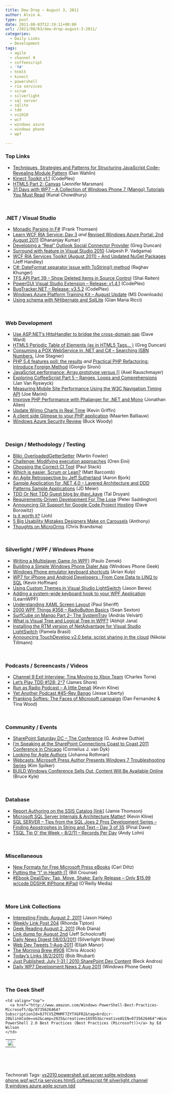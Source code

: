```yaml
---
title: Dew Drop – August 3, 2011
author: Alvin A.
type: post
date: 2011-08-03T12:19:11+00:00
url: /2011/08/03/dew-drop-august-3-2011/
categories:
  - Daily Links
  - Development
tags:
  - agile
  - channel 9
  - coffeescript
  - 'f#'
  - html5
  - kinect
  - powershell
  - ria services
  - scrum
  - silverlight
  - sql server
  - sqlite
  - tdd
  - vs2010
  - wcf
  - windows azure
  - windows phone
  - wpf

---
```

### <a name="top"></a>Top Links

  * [Techniques, Strategies and Patterns for Structuring JavaScript Code–Revealing Module Pattern][1] (Dan Wahlin)
  * <a href="http://kinecttoolkit.codeplex.com/releases/view/71078" target="_blank">Kinect Toolkit v1.1</a> (CodePlex)
  * [HTML5 Part 2: Canvas][2] (Jennifer Marsman)
  * [31 Days with WP7 &#8211; A Collection of Windows Phone 7 (Mango) Tutorials You Must Read][3] (Kunal Chowdhury)

&#160;

### <a name="dotnet"></a>.NET / Visual Studio

  * [Monadic Parsing in F#][4] (Frank Thomsen)
  * [Learn WCF RIA Service: Day 3][5] _and_ [Revised Windows Azure Portal: 2nd August 2011][6] (Dhananjay Kumar)
  * [Developing a “Real” Outlook Social Connector Provider][7] (Greg Duncan)
  * [Surround with feature in Visual Studio 2010][8] (Jalpesh P. Vadgama)
  * [WCF RIA Services Toolkit (August 2011) &#8211; And Updated NuGet Packages][9] (Jeff Handley)
  * [C#: DateFormat separator issue with ToString() method][10] (Raghav Khunger)
  * [TFS API Part 39 – Show Deleted Items in Source Control][11] (Shai Raiten)
  * <a href="http://powerguivsx.codeplex.com/releases/view/71073" target="_blank">PowerGUI Visual Studio Extension &#8211; Release: v1.4.1</a> (CodePlex)
  * <a href="http://btnet.codeplex.com/releases/view/71051" target="_blank">BugTracker.NET &#8211; Release: v3.5.2</a> (CodePlex)
  * [Windows Azure Platform Training Kit &#8211; August Update][12] (MS Downloads)
  * [Using schema with NHibernate and SqlLite][13] (Gian Maria Ricci)

&#160;

### <a name="web"></a>Web Development

  * [Use ASP.NET’s HttpHandler to bridge the cross-domain gap][14] (Dave Ward)
  * [HTML5 Periodic Table of Elements (as in HTML5 Tags… )][15] (Greg Duncan)
  * [Consuming a POX WebService in .NET and C# – Searching ISBN Numbers.][16] (Joe Stagner)
  * [PHP 5.4 features poll: the results][17] _and_ [Practical PHP Refactoring: Introduce Foreign Method][18] (Giorgio Sironi)
  * [JavaScript performance: Array.prototype versus []][19] (Axel Rauschmayer)
  * [Exploring CoffeeScript Part 5 – Ranges, Loops and Comprehensions][20] (Jan Van Ryswyck)
  * [Measuring Mobile Site Performance Using the W3C Navigation Timing API][21] (Joe Marini)
  * [Improve PHP Performance with Phalanger for .NET and Mono][22] (Jonathan Allen)
  * [Update Wijmo Charts in Real Time][23] (Kevin Griffin)
  * [A client side Glimpse to your PHP application][24] (Maarten Balliauw)
  * [Windows Azure Security Review][25] (Buck Woody)

&#160;

### <a name="design"></a>Design / Methodology / Testing

  * [Bliki: OverloadedGetterSetter][26] (Martin Fowler)
  * [Challenge: Modifying execution approaches][27] (Oren Eini)
  * [Choosing the Correct CI Tool][28] (Paul Stack)
  * <a href="http://blog.risingtideharbor.com/2011/08/which-is-easier-scrum-or-lean.html" target="_blank">Which is easier, Scrum or Lean?</a> (Matt Barcomb)
  * [An Agile Retrospective by Jeff Sutherland][29] (Aaron Bjork)
  * [Sample Application for .NET 4.0 &#8211; Layered Architecture and DDD Patterns Sample Applications][30] (JD Meier)
  * [TDD Or Not TDD Guest blog by @avi_kaye][31] (Tal Druyan)
  * [Requirements-Driven Development For The Lose][32] (Peter Saddington)
  * <a href="http://googlecode.blogspot.com/2011/08/announcing-git-support-for-google-code.html" target="_blank">Announcing Git Support for Google Code Project Hosting</a> (Dave Borowitz)
  * [Is it worth it?][33] (Joh)
  * [5 Big Usability Mistakes Designers Make on Carousels][34] (Anthony)
  * [Thoughts on MicroOrms][35] (Chris Brandsma)

&#160;

### <a name="silverlight"></a>Silverlight / WPF / Windows Phone

  * [Writing a Multiplayer Game (in WPF)][36] (Paulo Zemek)
  * [Building a Simple Windows Phone Dialer App][37] (Windows Phone Geek)
  * [Windows Phone emulator keyboard shortcuts][38] (Arian Kulp)
  * [WP7 for iPhone and Android Developers : From Core Data to LINQ to SQL][39] (Kevin Hoffman)
  * [Using Custom Themes in Visual Studio LightSwitch][40] (Jason Beres)
  * [Adding a system-wide keyboard hook to your WPF Application][41] (LearnWPF)
  * [Understanding XAML Screen Layout][42] (Paul Sheriff)
  * <a href="http://wpf.2000things.com/2011/08/03/356-radiobutton-basics/" target="_blank">2000 WPF Things #356 – RadioButton Basics</a> (Sean Sexton)
  * [SurfCube on Mango Part 2– The SystemTray][43] (András Velvárt)
  * [What is Visual Tree and Logical Tree in WPF?][44] (Abhijit Jana)
  * [Installing the RTM version of NetAdvantage for Visual Studio LightSwitch][45] (Pamela Brasil)
  * [Announcing TouchDevelop v2.0 beta: script sharing in the cloud][46] (Nikolai Tillmann)

&#160;

### <a name="podcasts"></a>Podcasts / Screencasts / Videos

  * [Channel 9 Exit Interview: Tina Moving to Xbox Team][47] (Charles Torre)
  * [Let&#8217;s Play TDD #128: 2^7][48] (James Shore)
  * [Run as Radio Podcast – A little Denali][49] (Kevin Kline)
  * [Yet Another Podcast #45–Rey Bango][50] (Jesse Liberty)
  * [Pranking Softies: The Faces of Microsoft campaign][51] (Dan Fernandez & Tina Wood)

&#160;

### <a name="events"></a>Community / Events

  * [SharePoint Saturday DC &#8211; The Conference][52] (G. Andrew Duthie)
  * [I’m Speaking at the SharePoint Connections Coast to Coast 2011 Conference in Chicago][53] (Cornelius J. van Dyk)
  * <a href="http://www.jrothman.com/blog/mpd/2011/08/looking-for-agile-authors.html" target="_blank">Looking for Agile Authors</a> (Johanna Rothman)
  * [Webcasts: Microsoft Press Author Presents Windows 7 Troubleshooting Series][54] (Kim Spilker)
  * [BUILD Windows Conference Sells Out, Content Will Be Available Online][55] (Bruce Kyle)

&#160;

### <a name="db"></a>Database

  * [Report Authoring on the SSIS Catalog [link]][56] (Jamie Thomson)
  * [Microsoft SQL Server Internals & Architecture Matter!][57] (Kevin Kline)
  * [SQL SERVER – Tips from the SQL Joes 2 Pros Development Series – Finding Apostrophes in String and Text – Day 3 of 35][58] (Pinal Dave)
  * [TSQL Tip O’ the Week – 8/2/11 – Records Per Day][59] (Andy Lohn)

&#160;

### <a name="misc"></a>Miscellaneous

  * [New Formats for Free Microsoft Press eBooks][60] (Carl Diltz)
  * [Putting the “I” in Health IT][61] (Bill Crounse)
  * [#Ebook Deal/Day: Tap, Move, Shake: Early Release &#8211; Only $15.99 w/code DDSHK #iPhone #iPad][62] (O&#8217;Reilly Media)

&#160;

### <a name="links"></a>More Link Collections

  * [Interesting Finds: August 2, 2011][63] (Jason Haley)
  * [Weekly Link Post 204][64] (Rhonda Tipton)
  * [Geek Reading August 2, 2011][65] (Rob Diana)
  * [Link dump for August 2nd][66] (Jeff Schoolcraft)
  * [Daily News Digest 08/03/2011][67] (Silverlight Show)
  * <a href="http://webdevtweets.blogspot.com/2011/08/1-aug-2011.html" target="_blank">Web Dev Tweets 1-Aug-2011</a> (Elijah Manor)
  * [The Morning Brew #908][68] (Chris Alcock)
  * [Today&#8217;s Links (8/2/2011)][69] (Bob Rhubart)
  * <a href="http://blogs.msdn.com/b/sharepointdev/archive/2011/08/02/just-published-july-1-15-2010-sharepoint-dev-content.aspx" target="_blank">Just Published: July 1-31 | 2010 SharePoint Dev Content</a> (Beck Andros)
  * [Daily WP7 Development News 2 Aug 2011][70] (Windows Phone Geek)

&#160;

### <a name="shelf"></a>The Geek Shelf

<table border="0" cellspacing="0" cellpadding="0">
  <tr>
    <td>
      <img data-recalc-dims="1" decoding="async" src="https://i0.wp.com/ecx.images-amazon.com/images/I/51HbK0l43SL._SL160_.jpg?w=660" />
    </td>
    
    <td valign="top">
      <a href="http://www.amazon.com/Windows-PowerShell-Best-Practices-Microsoft/dp/0735626464?SubscriptionId=0JTCV5ZMHMF7ZYTXGFR2&tag=brdicr-20&linkCode=xm2&camp=2025&creative=165953&creativeASIN=0735626464">Windows PowerShell 2.0 Best Practices (Best Practices (Microsoft))</a> by Ed Wilson
    </td>
  </tr>
</table>

&#160;

<div style="padding-bottom: 0px; margin: 0px; padding-left: 0px; padding-right: 0px; display: inline; float: none; padding-top: 0px" id="scid:C16BAC14-9A3D-4c50-9394-FBFEF7A93539:958961a0-4569-4a74-927a-0d8c07396641" class="wlWriterEditableSmartContent">
  <!--dotnetkickit-->
</div>

&#160;

<div style="padding-bottom: 0px; margin: 0px; padding-left: 0px; padding-right: 0px; display: inline; float: none; padding-top: 0px" id="scid:0767317B-992E-4b12-91E0-4F059A8CECA8:3a8ebbbb-ca9f-4e42-a14e-2c5f20d6a842" class="wlWriterEditableSmartContent">
  Technorati Tags: <a href="http://technorati.com/tags/vs2010" rel="tag">vs2010</a>,<a href="http://technorati.com/tags/powershell" rel="tag">powershell</a>,<a href="http://technorati.com/tags/sql+server" rel="tag">sql server</a>,<a href="http://technorati.com/tags/sqlite" rel="tag">sqlite</a>,<a href="http://technorati.com/tags/windows+phone" rel="tag">windows phone</a>,<a href="http://technorati.com/tags/wpf" rel="tag">wpf</a>,<a href="http://technorati.com/tags/wcf" rel="tag">wcf</a>,<a href="http://technorati.com/tags/ria+services" rel="tag">ria services</a>,<a href="http://technorati.com/tags/html5" rel="tag">html5</a>,<a href="http://technorati.com/tags/coffeescript" rel="tag">coffeescript</a>,<a href="http://technorati.com/tags/f%23" rel="tag">f#</a>,<a href="http://technorati.com/tags/silverlight" rel="tag">silverlight</a>,<a href="http://technorati.com/tags/channel+9" rel="tag">channel 9</a>,<a href="http://technorati.com/tags/windows+azure" rel="tag">windows azure</a>,<a href="http://technorati.com/tags/agile" rel="tag">agile</a>,<a href="http://technorati.com/tags/scrum" rel="tag">scrum</a>,<a href="http://technorati.com/tags/tdd" rel="tag">tdd</a>
</div>

 [1]: http://weblogs.asp.net/dwahlin/archive/2011/08/02/techniques-strategies-and-patterns-for-structuring-javascript-code-revealing-module-pattern.aspx
 [2]: http://feedproxy.google.com/~r/JenniferMarsman/~3/3sdPBMCHO6U/html5-part-2-canvas.aspx
 [3]: http://mobile.dzone.com/news/31-days-wp7-collection-windows
 [4]: http://www.codeproject.com/KB/recipes/monadic_parsing_fsharp.aspx
 [5]: http://debugmode.net/2011/08/02/learn-wcf-ria-service-day-3/
 [6]: http://debugmode.net/2011/08/02/revised-windows-azure-portal-2nd-august-2011/
 [7]: http://coolthingoftheday.blogspot.com/2011/08/developing-real-outlook-social.html
 [8]: http://feedproxy.google.com/~r/blogspot/DotNetJalps/~3/GLZXMxXSBR0/surround-with-feature-in-visual-studio.html
 [9]: http://feeds.jeffhandley.com/~r/JeffHandley/~3/f28ym4qBGTs/ToolkitAugust2011.aspx
 [10]: http://www.codeasp.net/blogs/raghav_khunger/microsoft-net/1825/c-dateformat-separator-issue-with-tostring-method
 [11]: http://feedproxy.google.com/~r/ShaiRaiten/~3/oRA-OwvTteI/tfs-api-part-39-show-deleted-items-in-source-control.aspx
 [12]: http://feedproxy.google.com/~r/MicrosoftDownloadCenter/~3/bYb7Cy0SRoM/details.aspx
 [13]: http://feedproxy.google.com/~r/AlkampferEng/~3/PWRylDOJWSw/
 [14]: http://feedproxy.google.com/~r/Encosia/~3/YdLACsHJ79k/
 [15]: http://coolthingoftheday.blogspot.com/2011/08/html5-periodic-table-of-elements-as-in.html
 [16]: http://feedproxy.google.com/~r/MSJoe/~3/E9t3UIsQyDE/
 [17]: http://feeds.dzone.com/~r/zones/css/~3/PikCjNHtKVw/php-54-features-poll-results
 [18]: http://feeds.dzone.com/~r/zones/css/~3/9OOXewScLFQ/practical-php-refactoring-3
 [19]: http://feeds.dzone.com/~r/zones/css/~3/tctAb3ViPkw/javascript-performance
 [20]: http://feedproxy.google.com/~r/ElegantCode/~3/0hx9ytJ7alM/
 [21]: http://windowsteamblog.com/windows_phone/b/wpdev/archive/2011/08/02/measuring-mobile-site-performance-using-the-w3c-navigation-timing-api.aspx
 [22]: http://www.infoq.com/news/2011/08/Phalanger-Performance
 [23]: http://our.componentone.com/2011/08/02/update-wijmo-charts-in-real-time/
 [24]: http://blog.maartenballiauw.be/post.aspx?id=e79de58a-b851-4a82-9a97-369d3bd2de02
 [25]: http://blogs.msdn.com/b/buckwoody/archive/2011/08/02/windows-azure-security-review.aspx
 [26]: http://martinfowler.com/bliki/OverloadedGetterSetter.html
 [27]: http://feedproxy.google.com/~r/AyendeRahien/~3/o3aFCCpC1Xs/challenge-modifying-execution-approaches
 [28]: http://paulstack.co.uk/blog/post.aspx?id=1ca77840-0e13-41af-b053-ad7b86226713
 [29]: http://blogs.msdn.com/b/aaronbjork/archive/2011/08/02/an-agile-retrospective-by-jeff-sutherland.aspx
 [30]: http://feedproxy.google.com/~r/jmeier/~3/FeK9wil__f4/sample-application-for-net-4-0-layered-architecture-and-ddd-patterns-sample-applications.aspx
 [31]: http://www.taldruyan.com/2011/08/tdd-or-not-tdd-guest-blog-by-avikaye.html
 [32]: http://feedproxy.google.com/~r/agilescout/~3/hf7M1li41Xw/
 [33]: http://sharp-gamedev.blogspot.com/2011/08/is-it-worth-it.html
 [34]: http://feedproxy.google.com/~r/uxmovement/~3/pMD36m7lMSs/
 [35]: http://feedproxy.google.com/~r/ElegantCode/~3/M-bsvw_LsnY/
 [36]: http://www.codeproject.com/KB/WPF/RemoteGameSample.aspx
 [37]: http://www.windowsphonegeek.com/articles/Building-a-Simple-Windows-Phone-Dialer-App
 [38]: http://feedproxy.google.com/~r/ArianKulp/~3/aKMjeu5tf7Y/windows-phone-emulator-keyboard-shortcuts
 [39]: http://www.silverlightshow.net/items/WP7-for-iPhone-and-Android-Developers-From-Core-Data-to-LINQ-to-SQL.aspx
 [40]: http://blogs.infragistics.com/blogs/jason_beres/archive/2011/08/02/using-custom-themes-in-visual-studio-lightswitch.aspx
 [41]: http://learnwpf.com/post/2011/08/03/Adding-a-system-wide-keyboard-hook-to-your-WPF-Application.aspx
 [42]: http://feedproxy.google.com/~r/PaulSheriffsOuterCircleBlog/~3/ggDX3qPu21Y/understanding-xaml.aspx
 [43]: http://dotneteers.net/blogs/vbandi/archive/2011/08/02/surfcube-on-mango-part-2-the-systemtray.aspx
 [44]: http://dailydotnettips.com/2011/08/03/what-is-visual-tree-and-logical-tree-in-wpf/
 [45]: http://blogs.infragistics.com/blogs/engineering/archive/2011/08/02/installing-the-rtm-version-of-netadvantage-for-visual-studio-lightswitch.aspx
 [46]: http://blogs.msdn.com/b/nikolait/archive/2011/08/02/announcing-touchdevelop-v2-0-beta-script-sharing-in-the-cloud.aspx
 [47]: http://channel9.msdn.com/posts/Channel-9-Exit-Interview-Tina-Moving-to-Xbox-Team
 [48]: http://jamesshore.com/Blog/Lets-Play/Episode-128.html
 [49]: http://feedproxy.google.com/~r/sqlserverpedia/~3/Zq2SOFLrZVk/
 [50]: http://feedproxy.google.com/~r/JesseLiberty-SilverlightGeek/~3/CMnPK9mGkXw/
 [51]: http://channel9.msdn.com/Blogs/Tina/Pranking-Softies-The-Faces-of-Microsoft-campaign
 [52]: http://feeds.devhammer.net/~r/devhammer/~3/i-F0loYqiEA/sharepoint-saturday-dc---the-conference
 [53]: http://www.cjvandyk.com/blog/Lists/Posts/ViewPost.aspx?ID=326
 [54]: http://blogs.msdn.com/b/microsoft_press/archive/2011/08/03/webcasts-microsoft-press-author-presents-windows-7-troubleshooting-series.aspx
 [55]: http://blogs.msdn.com/b/usisvde/archive/2011/08/02/build-windows-conference-sells-out-content-will-be-available-online.aspx
 [56]: http://feedproxy.google.com/~r/jamiet/~3/sq3EW0sWJGk/report-authoring-on-the-ssis-catalog-link.aspx
 [57]: http://feedproxy.google.com/~r/sqlserverpedia/~3/ocUJDiM69RI/
 [58]: http://blog.sqlauthority.com/2011/08/03/sql-server-tips-from-the-sql-joes-2-pros-development-series-finding-apostrophes-in-string-and-text-day-3-of-35/
 [59]: http://feedproxy.google.com/~r/sqlserverpedia/~3/eobqrq8YUww/
 [60]: http://blogs.msdn.com/b/microsoft_press/archive/2011/08/02/new-formats-for-free-microsoft-press-ebooks.aspx
 [61]: http://feedproxy.google.com/~r/msdn/healthblog/~3/CDVy1FdTrOA/putting-the-i-in-health-it.aspx
 [62]: http://feeds.oreilly.com/~r/oreilly/news/~3/_2i_IbVkdJA/
 [63]: http://jasonhaley.com/blog/post.aspx?id=8e8acd4f-21f2-4c6b-b02c-5bb4c16159f3
 [64]: http://rhondatipton.net/2011/08/03/weekly-link-post-204/
 [65]: http://feedproxy.google.com/~r/RegularGeek/~3/kiN1_G0OWmY/
 [66]: http://thequeue.net/blog/2011/08/02/link-dump-for-august-2nd-2/
 [67]: http://feedproxy.google.com/~r/silverlightshow/~3/RKWvN7po2xE/Daily-News-Digest-08-03-2011.aspx
 [68]: http://feedproxy.google.com/~r/ReflectivePerspective/~3/Vn7lgeVB-TE/
 [69]: http://feedproxy.google.com/~r/brhubartOTN/~3/TM0hKd7M4AE/today_s_links_8_2
 [70]: http://www.windowsphonegeek.com/news/daily-wp7-development-news-2-aug-2011